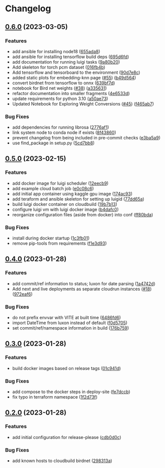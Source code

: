 # Changelog

## [0.6.0](https://github.com/dsgt-birdclef/birdclef-2023/compare/app-v0.5.0...app-v0.6.0) (2023-03-05)


### Features

* add ansible for installing node18 ([655ada8](https://github.com/dsgt-birdclef/birdclef-2023/commit/655ada8a11c867542a1ef8be120e59264b0d0bcd))
* add ansible for installing tensorflow build deps ([695d6fd](https://github.com/dsgt-birdclef/birdclef-2023/commit/695d6fd7b995c66b99a2c1f416300625abbe56df))
* add documentation for running luigi tasks ([9a80b20](https://github.com/dsgt-birdclef/birdclef-2023/commit/9a80b20b7a858f505770ef25925793e87aa677bf))
* Add skeleton for torch pcm dataset ([016fb4b](https://github.com/dsgt-birdclef/birdclef-2023/commit/016fb4b731832af11f92dfe22602bc823dd1820a))
* Add tensorflow and tensorboard to the environment ([90d7e8c](https://github.com/dsgt-birdclef/birdclef-2023/commit/90d7e8c554d63f694c24c58c73811b2cc9821383))
* added static plots for embedding-knn page ([#55](https://github.com/dsgt-birdclef/birdclef-2023/issues/55)) ([b49d564](https://github.com/dsgt-birdclef/birdclef-2023/commit/b49d564afc97bf6c2dafeb8fe787c29c6e9f2da7))
* convert birdnet from tensorflow to onnx ([639bf7d](https://github.com/dsgt-birdclef/birdclef-2023/commit/639bf7d5460bee6c1f424b1fedc4c51bb194472a))
* notebook for Bird net weights ([#38](https://github.com/dsgt-birdclef/birdclef-2023/issues/38)) ([a335631](https://github.com/dsgt-birdclef/birdclef-2023/commit/a3356316004dfd67697c04658a0d69d8a0dc1c82))
* refactor documentation into smaller fragments ([4e6533d](https://github.com/dsgt-birdclef/birdclef-2023/commit/4e6533d67cf1b44785b3b5fdbe42c8e91dd35a15))
* update requirements for python 3.10 ([a50ae73](https://github.com/dsgt-birdclef/birdclef-2023/commit/a50ae73f7be28bfd0229475241722b1335b5da66))
* Updated Notebook for Exploring Weight Conversions ([#45](https://github.com/dsgt-birdclef/birdclef-2023/issues/45)) ([f465ab7](https://github.com/dsgt-birdclef/birdclef-2023/commit/f465ab7c6f8fbdfbb99e75dfbc7a1442b6171bd0))


### Bug Fixes

* add dependencies for running librosa ([2776af1](https://github.com/dsgt-birdclef/birdclef-2023/commit/2776af155dff0693491ab9f9fa053d7571652604))
* link system node to conda node if exists ([8f43860](https://github.com/dsgt-birdclef/birdclef-2023/commit/8f43860a00045faaf4bfb334af3e65f16258b291))
* prevent changelog from being included in pre-commit checks ([e3ba5a9](https://github.com/dsgt-birdclef/birdclef-2023/commit/e3ba5a91b735381ce57315bd6f29e128de7924ca))
* use find_package in setup.py ([5cd7bb8](https://github.com/dsgt-birdclef/birdclef-2023/commit/5cd7bb8e638c6df4e3563e29e8ce66195f2c8f5a))

## [0.5.0](https://github.com/dsgt-birdclef/birdclef-2023/compare/app-v0.4.0...app-v0.5.0) (2023-02-15)


### Features

* add docker image for luigi scheduler ([12eecb9](https://github.com/dsgt-birdclef/birdclef-2023/commit/12eecb94736de9580417d1789d1858459496fd6c))
* add example cloud batch job ([e0c08c6](https://github.com/dsgt-birdclef/birdclef-2023/commit/e0c08c647a80a217d089322db36cb99b9d24f9f3))
* add initial app container using kaggle gpu image ([174ac93](https://github.com/dsgt-birdclef/birdclef-2023/commit/174ac93941032beb34cfe4012149776c52ca7e02))
* add teraform and ansible skeleton for setting up luigid ([77dd65a](https://github.com/dsgt-birdclef/birdclef-2023/commit/77dd65aa1548ce9ccee08d32f624b8608de765f5))
* build luigi docker container on cloudbuild ([19b7b13](https://github.com/dsgt-birdclef/birdclef-2023/commit/19b7b13eae71324d3759ddd9a3f3973e4f7bfb78))
* configure luigi vm with luigi docker image ([b4dafc0](https://github.com/dsgt-birdclef/birdclef-2023/commit/b4dafc09a9a842060cd32a827ed7b84bca3ca737))
* reorganize configuration files (aside from docker) into conf ([ff80bda](https://github.com/dsgt-birdclef/birdclef-2023/commit/ff80bda8ac1a2c410d073119ca46f8bc6da60b4f))


### Bug Fixes

* install during docker startup ([1c3fb01](https://github.com/dsgt-birdclef/birdclef-2023/commit/1c3fb018001dadbaf664231b2cef3d16c489bf6a))
* remove pip-tools from requirements ([f1e3d93](https://github.com/dsgt-birdclef/birdclef-2023/commit/f1e3d939d01e595ac0c7504bc630f8846df1d88d))

## [0.4.0](https://github.com/dsgt-birdclef/birdclef-2023/compare/app-v0.3.0...app-v0.4.0) (2023-01-28)

### Features

- add commit/ref information to status; luxon for date parsing ([1a4742d](https://github.com/dsgt-birdclef/birdclef-2023/commit/1a4742d757bf58507a6fc3f741be5115409e67c0))
- Add next and live deployments as separate cloudrun instances ([#18](https://github.com/dsgt-birdclef/birdclef-2023/issues/18)) ([972eaf6](https://github.com/dsgt-birdclef/birdclef-2023/commit/972eaf6b7fb37de8e6cd47d4e8bfef07d8bec556))

### Bug Fixes

- do not prefix envvar with VITE at built time ([6486fd6](https://github.com/dsgt-birdclef/birdclef-2023/commit/6486fd6d84e677872e7f210cdd27e351e0eb9cb0))
- import DateTime from luxon instead of default ([f0d5705](https://github.com/dsgt-birdclef/birdclef-2023/commit/f0d57058cb0ecdd279a756128b4eafcb9c7c1638))
- set commit/ref/namespace information in build ([176b759](https://github.com/dsgt-birdclef/birdclef-2023/commit/176b7598c9f4b52db725d6a4641f10b8bb3a025e))

## [0.3.0](https://github.com/dsgt-birdclef/birdclef-2023/compare/app-v0.2.0...app-v0.3.0) (2023-01-28)

### Features

- build docker images based on release tags ([01c941d](https://github.com/dsgt-birdclef/birdclef-2023/commit/01c941dd1c618419d8e798a2fcdc19717943a18c))

### Bug Fixes

- add compose to the docker steps in deploy-site ([fe7dccb](https://github.com/dsgt-birdclef/birdclef-2023/commit/fe7dccb4742126fbe69caa550cacbe22da01700e))
- fix typo in terraform namespace ([1f2d73f](https://github.com/dsgt-birdclef/birdclef-2023/commit/1f2d73f8dfcf3a695e1771a5b20c9411f1fdd4d8))

## [0.2.0](https://github.com/dsgt-birdclef/birdclef-2023/compare/app-v0.1.0...app-v0.2.0) (2023-01-28)

### Features

- add initial configuration for release-please ([cdb0d0c](https://github.com/dsgt-birdclef/birdclef-2023/commit/cdb0d0cea6a852f5f0f5ada1358220811f548f94))

### Bug Fixes

- add known hosts to cloudbuild birdnet ([298313a](https://github.com/dsgt-birdclef/birdclef-2023/commit/298313ab37e99ad581cbc218d231487aa2b96b9d))
